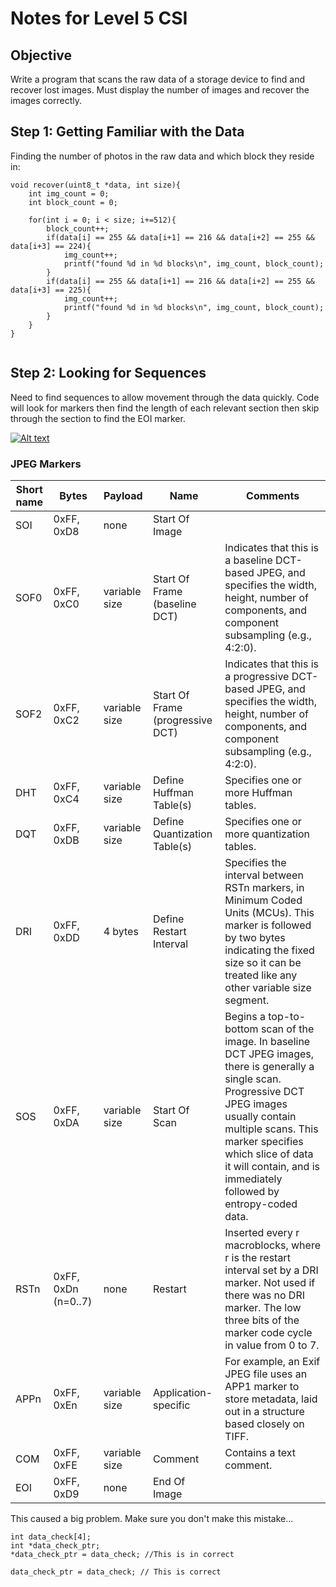 # Notes for Level 5 CSI

## Objective

Write a program that scans the raw data of a storage device to find and recover lost images. Must display the number of images and recover the images correctly. 

## Step 1: Getting Familiar with the Data

Finding the number of photos in the raw data and which block they reside in:

```
void recover(uint8_t *data, int size){
    int img_count = 0;
    int block_count = 0;

    for(int i = 0; i < size; i+=512){    
        block_count++;
        if(data[i] == 255 && data[i+1] == 216 && data[i+2] == 255 && data[i+3] == 224){
            img_count++;
            printf("found %d in %d blocks\n", img_count, block_count);
        }
        if(data[i] == 255 && data[i+1] == 216 && data[i+2] == 255 && data[i+3] == 225){
            img_count++;
            printf("found %d in %d blocks\n", img_count, block_count);
        }
    }
}


```

## Step 2: Looking for Sequences

Need to find sequences to allow movement through the data quickly. Code will look for markers then find the length of each relevant section then skip through the section to find the EOI marker.

[![Alt text](https://ih1.redbubble.net/image.34570371.6973/flat,800x800,070,f.u1.jpg)](https://ih1.redbubble.net/image.34570371.6973/flat,800x800,070,f.u1.jpg)

### JPEG Markers
|  						  							  								 Short name  							 						 					                                       |  						  							  								 Bytes  							 						 					                                       |  						  							  								 Payload  							 						 					                                       |  						  							  								 Name  							 						 					                                       |  						  							  								 Comments  							 						 					                                       |
|---|---|---|---|---|
|  						  							  								 SOI  							 						 					                                       |  						  							  								 0xFF, 0xD8  							 						 					                                       |  						  							  								 none  							 						 					                                       |  						  							  								 Start Of Image  							 						 					                                       |  					     |
|  						  							  								 SOF0  							 						 					                                       |  						  							  								 0xFF, 0xC0  							 						 					                                       |  						  							  								 variable size  							 						 					                                       |  						  							  								 Start Of Frame (baseline DCT)  							 						 					                                       |  						  							  								 Indicates that this is a baseline DCT-based JPEG, and specifies the width, height, number of components, and component subsampling (e.g., 4:2:0).  							 						 					                                       |
|  						  							  								 SOF2  							 						 					                                       |  						  							  								 0xFF, 0xC2  							 						 					                                       |  						  							  								 variable size  							 						 					                                       |  						  							  								 Start Of Frame (progressive DCT)  							 						 					                                       |  						  							  								 Indicates that this is a progressive DCT-based JPEG, and specifies the width, height, number of components, and component subsampling (e.g., 4:2:0).  							 						 					                                       |
|  						  							  								 DHT  							 						 					                                       |  						  							  								 0xFF, 0xC4  							 						 					                                       |  						  							  								 variable size  							 						 					                                       |  						  							  								 Define Huffman Table(s)  							 						 					                                       |  						  							  								 Specifies one or more Huffman tables.  							 						 					                                       |
|  						  							  								 DQT  							 						 					                                       |  						  							  								 0xFF, 0xDB  							 						 					                                       |  						  							  								 variable size  							 						 					                                       |  						  							  								 Define Quantization Table(s)  							 						 					                                       |  						  							  								 Specifies one or more quantization tables.  							 						 					                                       |
|  						  							  								 DRI  							 						 					                                       |  						  							  								 0xFF, 0xDD  							 						 					                                       |  						  							  								 4 bytes  							 						 					                                       |  						  							  								 Define Restart Interval  							 						 					                                       |  						  							  								 Specifies the interval between RSTn markers, in Minimum Coded Units (MCUs). This marker is followed by two bytes indicating the fixed size so it can be treated like any other variable size segment.  							 						 					                                       |
|  						  							  								 SOS  							 						 					                                       |  						  							  								 0xFF, 0xDA  							 						 					                                       |  						  							  								 variable size  							 						 					                                       |  						  							  								 Start Of Scan  							 						 					                                       |  						  							  								 Begins a top-to-bottom scan of the image. In baseline DCT JPEG images, there is generally a single scan. Progressive DCT JPEG images usually contain multiple scans. This marker specifies which slice of data it will contain, and is immediately followed by entropy-coded data.  							 						 					                                       |
|  						  							  								 RSTn  							 						 					                                       |  						  							  								 0xFF, 0xDn (n=0..7)  							 						 					                                       |  						  							  								 none  							 						 					                                       |  						  							  								 Restart  							 						 					                                       |  						  							  								 Inserted every r macroblocks, where r is the restart interval set by a DRI marker. Not used if there was no DRI marker. The low three bits of the marker code cycle in value from 0 to 7.  							 						 					                                       |
|  						  							  								 APPn  							 						 					                                       |  						  							  								 0xFF, 0xEn  							 						 					                                       |  						  							  								 variable size  							 						 					                                       |  						  							  								 Application- specific  							 						 					                                       |  						  							  								 For example, an Exif JPEG file uses an APP1 marker to store metadata, laid out in a structure based closely on TIFF.  							 						 					                                       |
|  						  							  								 COM  							 						 					                                       |  						  							  								 0xFF, 0xFE  							 						 					                                       |  						  							  								 variable size  							 						 					                                       |  						  							  								 Comment  							 						 					                                       |  						  							  								 Contains a text comment.  							 						 					                                       |
|  						  							  								 EOI  							 						 					                                       |  						  							  								 0xFF, 0xD9  							 						 					                                       |  						  							  								 none  							 						 					                                       |  						  							  								 End Of Image  							 						 					                                       |  					     |





This caused a big problem. Make sure you don't make this mistake...

```
int data_check[4];
int *data_check_ptr;
*data_check_ptr = data_check; //This is in correct

data_check_ptr = data_check; // This is correct

```